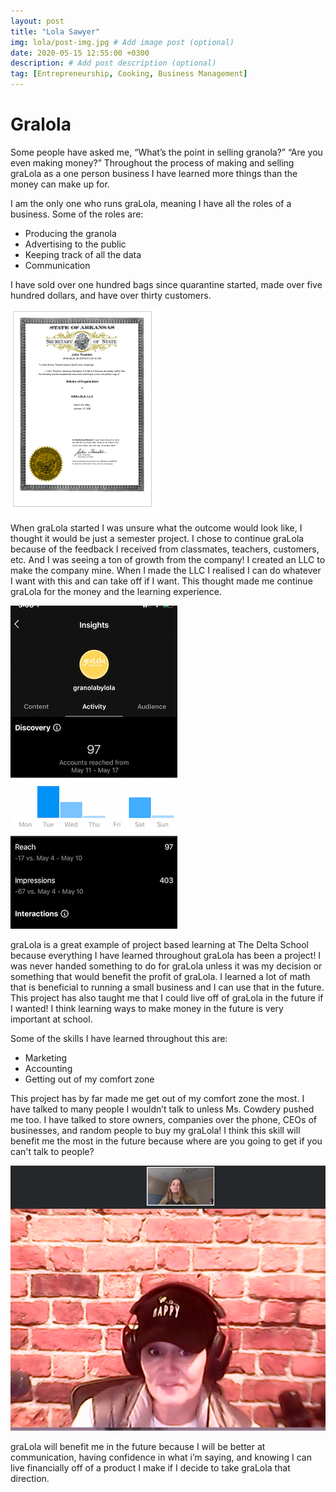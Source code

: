 ```yaml
---
layout: post
title: "Lola Sawyer"
img: lola/post-img.jpg # Add image post (optional)
date: 2020-05-15 12:55:00 +0300
description: # Add post description (optional)
tag: [Entrepreneurship, Cooking, Business Management]
---
```

# Gralola

Some people have asked me, “What’s the point in selling granola?” “Are you even making money?” Throughout the process of making and selling graLola as a one person business I have learned more things than the money can make up for.

I am the only one who runs graLola, meaning I have all the roles of a business. Some of the roles are:

* Producing the granola
* Advertising to the public
* Keeping track of all the data
* Communication

I have sold over one hundred bags since quarantine started, made over five hundred dollars, and have over thirty customers.

![Image of App](../assets/img/lola/lola1.png)


When graLola started I was unsure what the outcome would look like, I thought it would be just a semester project. I chose to continue graLola because of the feedback I received from classmates, teachers, customers, etc. And I was seeing a ton of growth from the company! I created an LLC to make the company mine. When I made the LLC I realised I can do whatever I want with this and can take off if I want. This thought made me continue graLola for the money and the learning experience.

![Image of App](../assets/img/lola/lola2.png)


graLola is a great example of project based learning at The Delta School because everything I have learned throughout graLola has been a project! I was never handed something to do for graLola unless it was my decision or something that would benefit the profit of graLola. I learned a lot of math that is beneficial to running a small business and I can use that in the future. This project has also taught me that I could live off of graLola in the future if I wanted! I think learning ways to make money in the future is very important at school.

Some of the skills I have learned throughout this are:

* Marketing
* Accounting
* Getting out of my comfort zone

This project has by far made me get out of my comfort zone the most. I have talked to many people I wouldn’t talk to unless Ms. Cowdery pushed me too. I have talked to store owners, companies over the phone, CEOs of businesses, and random people to buy my graLola! I think this skill will benefit me the most in the future because where are you going to get if you can't talk to people?

![Image of App](../assets/img/lola/lola3.png)


graLola will benefit me in the future because I will be better at communication, having confidence in what i’m saying, and knowing I can live financially off of a product I make if I decide to take graLola that direction.
